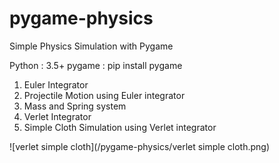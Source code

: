 # pygame-physics
Simple Physics Simulation with Pygame

Python : 3.5+
pygame : pip install pygame


1. Euler Integrator 
2. Projectile Motion using Euler integrator
3. Mass and Spring system 
4. Verlet Integrator
5. Simple Cloth Simulation using Verlet integrator

![verlet simple cloth](/pygame-physics/verlet simple cloth.png)
